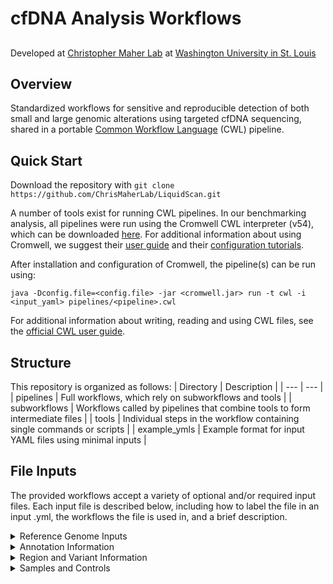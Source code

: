 
# cfDNA Analysis Workflows
##

Developed at [Christopher Maher Lab](http://www.maherlab.com) at [Washington University in St. Louis](http://www.wustl.edu)

##

## Overview

Standardized workflows for sensitive and reproducible detection of both small and large genomic alterations using targeted cfDNA sequencing, shared in a portable [Common Workflow Language](https://www.commonwl.org/) (CWL) pipeline. 

## Quick Start

Download the repository with `git clone https://github.com/ChrisMaherLab/LiquidScan.git`

A number of tools exist for running CWL pipelines. In our benchmarking analysis, all pipelines were run using the Cromwell CWL interpreter (v54), which can be downloaded [here](https://github.com/broadinstitute/cromwell/releases). For additional information about using Cromwell, we suggest their [user guide](https://www.commonwl.org/user_guide/) and their [configuration tutorials](https://cromwell.readthedocs.io/en/stable/tutorials/ConfigurationFiles/).

After installation and configuration of Cromwell, the pipeline(s) can be run using:

`java -Dconfig.file=<config.file> -jar <cromwell.jar> run -t cwl -i <input_yaml> pipelines/<pipeline>.cwl`

For additional information about writing, reading and using CWL files, see the [official CWL user guide](https://www.commonwl.org/user_guide/).

## Structure

This repository is organized as follows:
| Directory | Description |
| --- | --- |
| pipelines | Full workflows, which rely on subworkflows and tools |
| subworkflows | Workflows called by pipelines that combine tools to form intermediate files |
| tools | Individual steps in the workflow containing single commands or scripts |
| example_ymls | Example format for input YAML files using minimal inputs |

## File Inputs

The provided workflows accept a variety of optional and/or required input files. Each input file is described below, including how to label the file in an input .yml, the workflows the file is used in, and a brief description.

<details>
  <summary>Reference Genome Inputs</summary>
  
  | Input label | Applicable workflow(s) | Description |
  | --- | --- | --- |
  | reference | All workflows (required) | Absolute path to a reference genome fasta file. A <reference>.fai index file made using `samtools faidx` and a <reference>.dict file made using Picard's `CreateSequenceDictionary` command should be present in the directory. |
  | ref_genome | SV workflow (required) | Name of reference genome used. Should match the name used by any applicable annotation databases (eg. hg19) |
</details>
<details>
  <summary>Annotation Information</summary>

  | Input label | Applicable workflow(s) | Description |
  | --- | --- | --- |
  | snpEff_data | SV workflow (required) | Absolute path to a snpEff annotation database directory. This can be downloaded using snpEff's download command: `java -jar snpEff.jar download <database>`. |
  | vep_cache_dir | SNV workflow (required) | Absolute path to vep annotation cache information. See (the ensembl website)[https://useast.ensembl.org/info/docs/tools/vep/script/vep_cache.html] for information about downloading the cache. |
  | vep_ensembl_assembly | SNV workflow (required) | A string containing the name of the genome assembly associated with the provided vep cache (eg GRCh37) |
  | vep_ensembl_version | SNV workflow (required) | A string containing the version number of the provided cache (eg 106) |
</details>
<details>
  <summary>Region and Variant Information</summary>
  
  | Input label | Applicable workflow(s) | Description |
  | --- | --- | --- |
  | target_regions | All workflows (required) | A bed file containing the genomic regions covered by the targeted panel used for sequencing |
  | neither_region | SV workflow (required) | A bed file. All SVs that contain a breakpoint within these regions will be discarded. We recommend the blacklist regions provided by 10xgenomics. Their (hg19 bed file can be found here)[http://cf.10xgenomics.com/supp/genome/hg19/sv_blacklist.bed]. |
  | notboth_region | SV workflow (required) | A bed file. SVs with >1 breakpoint within these regions will be discarded. We recommend Heng Li's low complexity regions (found here)[https://github.com/lh3/varcmp/raw/master/scripts] |
  | sv_whitelist | SV workflow (optional) | A bed file. Contains regions that include expected SV breakpoint sites. This will reduce the read support requirement for SVs from these regions, which will allow the user to manually review variants of interest. |
  | whitelist_vcf | SNV workflow (required) | VCF and accompanying .tbi file (using the `tabix -p`) command. VCF represents any whitelisted SNVs/Indels. VCF file may be empty (but still properly formatted) if desired |
</details>
<details>
  <summary>Samples and Controls</summary>

  | Input label | Applicable workflow(s) | Description |
  | --- | --- | --- |
  | sample_bams | All workflows (required) | An array of paths to bam files that contain reads generated from targeted sequencing of cfDNA. Arrays can be provided in the input .yaml file as described by the (CWL user guide) or as shown in our example input .yamls |
  | matched_control_bams | All workflows (required) | An array of paths to matched control bam files. The order of the array should be the same order as the sample_bams array (eg the `nth` entry in both arrays should correspond to the `nth` patient) |
  | panel_of_normal_bams | All workflows (required) | An array of paths to bam files containing reads from healthy, normal samples. |
</details>
  
  
